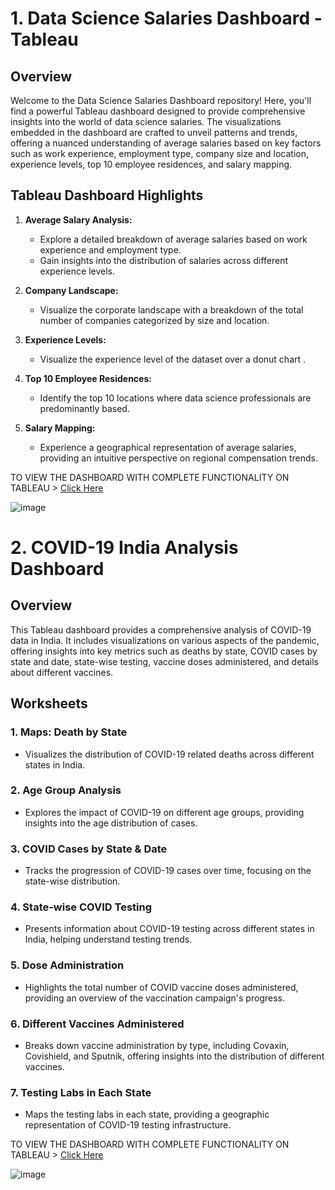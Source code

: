 # 1. Data Science Salaries Dashboard - Tableau

## Overview

Welcome to the Data Science Salaries Dashboard repository! Here, you'll find a powerful Tableau dashboard designed to provide comprehensive insights into the world of data science salaries. The visualizations embedded in the dashboard are crafted to unveil patterns and trends, offering a nuanced understanding of average salaries based on key factors such as work experience, employment type, company size and location, experience levels, top 10 employee residences, and salary mapping.

## Tableau Dashboard Highlights

1. **Average Salary Analysis:**
   - Explore a detailed breakdown of average salaries based on work experience and employment type.
   - Gain insights into the distribution of salaries across different experience levels.

2. **Company Landscape:**
   - Visualize the corporate landscape with a breakdown of the total number of companies categorized by size and location.

3. **Experience Levels:**
   - Visualize the experience level of the dataset over a donut chart .

4. **Top 10 Employee Residences:**
   - Identify the top 10 locations where data science professionals are predominantly based.

5. **Salary Mapping:**
   - Experience a geographical representation of average salaries, providing an intuitive perspective on regional compensation trends.

TO  VIEW  THE  DASHBOARD  WITH  COMPLETE  FUNCTIONALITY ON  TABLEAU  > [ Click Here ](https://public.tableau.com/app/profile/vinyas.shetty6753/viz/DataSciencesalaries_17052074151100/DataSciencejobsalaries?publish=yes)

![image](https://github.com/vinyaas/Tableau-Projects/assets/124361378/0da33846-f637-48d8-a893-1bb74f56d06e)


# 2. COVID-19 India Analysis Dashboard

## Overview
This Tableau dashboard provides a comprehensive analysis of COVID-19 data in India. It includes visualizations on various aspects of the pandemic, offering insights into key metrics such as deaths by state, COVID cases by state and date, state-wise testing, vaccine doses administered, and details about different vaccines.

## Worksheets

### 1. Maps: Death by State
- Visualizes the distribution of COVID-19 related deaths across different states in India.
  
### 2. Age Group Analysis
- Explores the impact of COVID-19 on different age groups, providing insights into the age distribution of cases.

### 3. COVID Cases by State & Date
- Tracks the progression of COVID-19 cases over time, focusing on the state-wise distribution.

### 4. State-wise COVID Testing
- Presents information about COVID-19 testing across different states in India, helping understand testing trends.

### 5. Dose Administration
- Highlights the total number of COVID vaccine doses administered, providing an overview of the vaccination campaign's progress.

### 6. Different Vaccines Administered
- Breaks down vaccine administration by type, including Covaxin, Covishield, and Sputnik, offering insights into the distribution of different vaccines.

### 7. Testing Labs in Each State
- Maps the testing labs in each state, providing a geographic representation of COVID-19 testing infrastructure.

TO  VIEW  THE  DASHBOARD  WITH  COMPLETE  FUNCTIONALITY ON  TABLEAU  > [ Click Here ](https://public.tableau.com/app/profile/vinyas.shetty6753/viz/Covid-19India_17053238328690/Dashboard1)

![image](https://github.com/vinyaas/Tableau-Projects/assets/124361378/3cee29dc-8b4b-4745-bc69-ae81bc186a4c)
